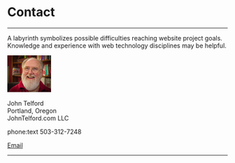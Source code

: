 # Contact

---

A labyrinth symbolizes possible difficulties reaching website project goals. Knowledge and experience with web technology disciplines may be helpful.

![Mug Shot](mugShot.png)

John Telford  
Portland, Oregon  
JohnTelford.com LLC

phone:text 503-312-7248
<p><a href="mailto:john@johntelford.com">Email</a></p>

---



